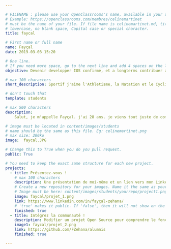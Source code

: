 ```yaml
---

# FILENAME : please use your OpenClassrooms's name, available in your url.
# Example: https://openclassrooms.com/membres/celinemartinet
# must be the name of your file. If file name is celinemartinet.md, title is celinemartinet.
# lowercase, no blank space, Capital case or special character.
title: faycal

# First name or full name
name: Fayçal
date: 2019-03-03 15:20

# One line.
# If you need more space, go to the next line and add 4 spaces on the left, as in 'description'.
objective: Devenir developper IOS confirmé, et a longterms contribuer a mettre en place des Framework OpenSource essentiels a la programmation de demain :)

# max 100 characters
short_description: Sportif j'aime l'Athletisme, la Natation et le Cyclisme.

# don't touch that
template: students

# max 500 characters
description:
    Salut, je m'appelle Fayçal. j'ai 28 ans. je viens tout juste de commencer ma formation OpenClassRooms en tant que "Developpeur IOS", je suis quelqu'un d'autodidact qui aime s'instruire de tout, je suis passé par plusieurs parcours Math fondamentales a Descartes, Reeducation a Rennes 2, j'ai egelement travailler en tant que coach en relooking, en colaboaration avec des coach de developpement personnel. 

# image must be located in content/images/students
# name should be the same as this file. Eg: celinemartinet.png
# max size: 200ko
image:  faycal.JPG

# Change this to True when you do you pull request.
public: True

# You need to keep the exact same structure for each new project.
projects:
  - title: Présentez-vous !
    # max 100 characters
    description: Une présentation de moi-même et un lien vers mon LinkedIn.
    # Create a new repository for your images. Name it the same as your nickname and profile picture.
    # Image must be here: content/images/students/yourrepo/project1.png
    image: faycal/projet_1.png
    link: https://www.linkedin.com/in/fayçal-zehana/
    # 'true' makes it public. If 'false', then it will not show on the website.
    finished: true
  - title: Intégrez la communauté !
    description: Modifier un projet Open Source pour comprendre le fonctionnement de Git, de Github et des pull requests.
    image1: faycal/projet_2.png
    link: https://github.com/FZehana/alumnis
    finished: true

---
```


